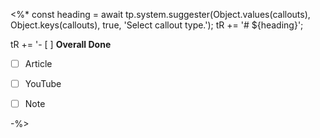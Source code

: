 <%*
const heading = await tp.system.suggester(Object.values(callouts), Object.keys(callouts), true, 'Select callout type.');
tR += '# ${heading}';

tR += '- [ ] **Overall Done** <!-- This gets checked when all sub-checkboxes are checked -->
  - [ ] Article  
  - [ ] YouTube  
  - [ ] Note 


-%>
